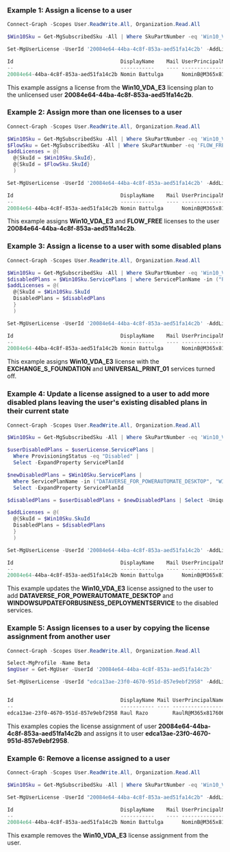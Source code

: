 ### Example 1: Assign a license to a user

```powershell
Connect-Graph -Scopes User.ReadWrite.All, Organization.Read.All

$Win10Sku = Get-MgSubscribedSku -All | Where SkuPartNumber -eq 'Win10_VDA_E3'

Set-MgUserLicense -UserId '20084e64-44ba-4c8f-853a-aed51fa14c2b' -AddLicenses @{SkuId = $Win10Sku.SkuId} -RemoveLicenses @()

Id                                   DisplayName    Mail UserPrincipalName                    UserType
--                                   -----------    ---- -----------------                    --------
20084e64-44ba-4c8f-853a-aed51fa14c2b Nomin Battulga      NominB@M365x81760664.onmicrosoft.com

```

This example assigns a license from the **Win10_VDA_E3** licensing plan to the unlicensed user **20084e64-44ba-4c8f-853a-aed51fa14c2b**.

### Example 2: Assign more than one licenses to a user

```powershell
Connect-Graph -Scopes User.ReadWrite.All, Organization.Read.All

$Win10Sku = Get-MgSubscribedSku -All | Where SkuPartNumber -eq 'Win10_VDA_E3'
$FlowSku = Get-MgSubscribedSku -All | Where SkuPartNumber -eq 'FLOW_FREE'
$addLicenses = @(
  @{SkuId = $Win10Sku.SkuId},
  @{SkuId = $FlowSku.SkuId}
  )

Set-MgUserLicense -UserId '20084e64-44ba-4c8f-853a-aed51fa14c2b' -AddLicenses $addLicenses -RemoveLicenses @()

Id                                   DisplayName    Mail UserPrincipalName                    UserType
--                                   -----------    ---- -----------------                    --------
20084e64-44ba-4c8f-853a-aed51fa14c2b Nomin Battulga      NominB@M365x81760664.onmicrosoft.com
```

This example assigns **Win10_VDA_E3** and **FLOW_FREE** licenses to the user **20084e64-44ba-4c8f-853a-aed51fa14c2b**.

### Example 3: Assign a license to a user with some disabled plans

```powershell
Connect-Graph -Scopes User.ReadWrite.All, Organization.Read.All

$Win10Sku = Get-MgSubscribedSku -All | Where SkuPartNumber -eq 'Win10_VDA_E3'
$disabledPlans = $Win10Sku.ServicePlans | where ServicePlanName -in ("POWERAUTOMATE_DESKTOP_FOR_WIN", "UNIVERSAL_PRINT_01") | Select -ExpandProperty ServicePlanId
$addLicenses = @(
  @{SkuId = $Win10Sku.SkuId
  DisabledPlans = $disabledPlans
  }
  )

Set-MgUserLicense -UserId '20084e64-44ba-4c8f-853a-aed51fa14c2b' -AddLicenses $addLicenses -RemoveLicenses @()

Id                                   DisplayName    Mail UserPrincipalName                    UserType
--                                   -----------    ---- -----------------                    --------
20084e64-44ba-4c8f-853a-aed51fa14c2b Nomin Battulga      NominB@M365x81760664.onmicrosoft.com
```

This example assigns **Win10_VDA_E3** license with the **EXCHANGE_S_FOUNDATION** and **UNIVERSAL_PRINT_01** services turned off.

### Example 4: Update a license assigned to a user to add more disabled plans leaving the user's existing disabled plans in their current state

```powershell
Connect-Graph -Scopes User.ReadWrite.All, Organization.Read.All

$Win10Sku = Get-MgSubscribedSku -All | Where SkuPartNumber -eq 'Win10_VDA_E3'

$userDisabledPlans = $userLicense.ServicePlans |
  Where ProvisioningStatus -eq "Disabled" |
  Select -ExpandProperty ServicePlanId

$newDisabledPlans = $Win10Sku.ServicePlans |
  Where ServicePlanName -in ("DATAVERSE_FOR_POWERAUTOMATE_DESKTOP", "WINDOWSUPDATEFORBUSINESS_DEPLOYMENTSERVICE") |
  Select -ExpandProperty ServicePlanId

$disabledPlans = $userDisabledPlans + $newDisabledPlans | Select -Unique

$addLicenses = @(
  @{SkuId = $Win10Sku.SkuId
  DisabledPlans = $disabledPlans
  }
  )

Set-MgUserLicense -UserId '20084e64-44ba-4c8f-853a-aed51fa14c2b' -AddLicenses $addLicenses -RemoveLicenses @()

Id                                   DisplayName    Mail UserPrincipalName                    UserType
--                                   -----------    ---- -----------------                    --------
20084e64-44ba-4c8f-853a-aed51fa14c2b Nomin Battulga      NominB@M365x81760664.onmicrosoft.com
```

This example updates the **Win10_VDA_E3** license assigned to the user to add **DATAVERSE_FOR_POWERAUTOMATE_DESKTOP** and **WINDOWSUPDATEFORBUSINESS_DEPLOYMENTSERVICE** to the disabled services.

### Example 5: Assign licenses to a user by copying the license assignment from another user

```powershell
Connect-Graph -Scopes User.ReadWrite.All, Organization.Read.All

Select-MgProfile -Name Beta
$mgUser = Get-MgUser -UserId '20084e64-44ba-4c8f-853a-aed51fa14c2b'

Set-MgUserLicense -UserId "edca13ae-23f0-4670-951d-857e9ebf2958" -AddLicenses $mgUser.AssignedLicenses -RemoveLicenses @()


Id                                   DisplayName Mail UserPrincipalName                   UserType
--                                   ----------- ---- -----------------                   --------
edca13ae-23f0-4670-951d-857e9ebf2958 Raul Razo        RaulR@M365x81760664.OnMicrosoft.com Member
```

This examples copies the license assignment of user **20084e64-44ba-4c8f-853a-aed51fa14c2b** and assigns it to user **edca13ae-23f0-4670-951d-857e9ebf2958**.

### Example 6: Remove a license assigned to a user

```powershell
Connect-Graph -Scopes User.ReadWrite.All, Organization.Read.All

$Win10Sku = Get-MgSubscribedSku -All | Where SkuPartNumber -eq 'Win10_VDA_E3'

Set-MgUserLicense -UserId "20084e64-44ba-4c8f-853a-aed51fa14c2b" -AddLicenses @{} `-RemoveLicenses @($Win10Sku.SkuId)

Id                                   DisplayName    Mail UserPrincipalName                    UserType
--                                   -----------    ---- -----------------                    --------
20084e64-44ba-4c8f-853a-aed51fa14c2b Nomin Battulga      NominB@M365x81760664.onmicrosoft.com Member
```

This example removes the **Win10_VDA_E3** license assignment from the user.